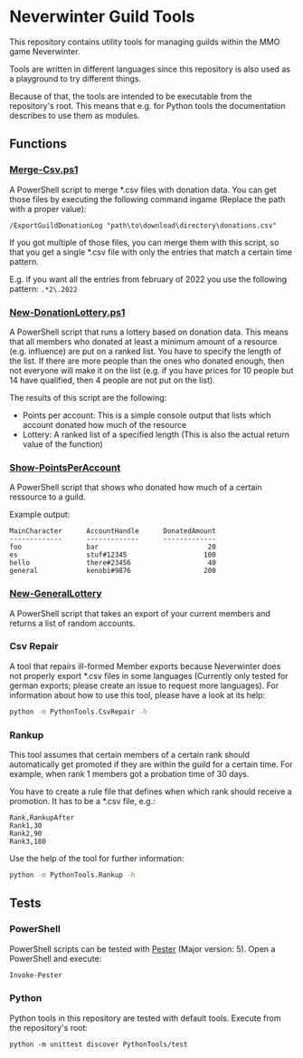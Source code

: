 # Neverwinter Guild Tools

This repository contains utility tools for managing guilds within the MMO game Neverwinter.

Tools are written in different languages since this repository is also used as a playground to try different things.

Because of that, the tools are intended to be executable from the repository's root. This means that e.g. for Python tools the documentation describes to use them as modules.

## Functions
### [Merge-Csv.ps1](./PowerShell/scripts/Merge-Csv.ps1)
A PowerShell script to merge *.csv files with donation data. You can get those files by executing the following command ingame (Replace the path with a proper value):
```
/ExportGuildDonationLog "path\to\download\directory\donations.csv"
```

If you got multiple of those files, you can merge them with this script, so that you get a single *.csv file with only the entries that match a certain time pattern.

E.g. if you want all the entries from february of 2022 you use the following pattern: `.*2\.2022`

### [New-DonationLottery.ps1](./PowerShell/scripts/New-DonationLottery.ps1)
A PowerShell script that runs a lottery based on donation data. This means that all members who donated at least a minimum amount of a resource (e.g. influence) are put on a ranked list. You have to specify the length of the list. If there are more people than the ones who donated enough, then not everyone will make it on the list (e.g. if you have prices for 10 people but 14 have qualified, then 4 people are not put on the list).

The results of this script are the following:
- Points per account: This is a simple console output that lists which account donated how much of the resource
- Lottery: A ranked list of a specified length (This is also the actual return value of the function)

### [Show-PointsPerAccount](./PowerShell/scripts/Show-PointsPerAccount.ps1)

A PowerShell script that shows who donated how much of a certain ressource to a guild.

Example output:
```
MainCharacter      AccountHandle      DonatedAmount
-------------      -------------      -------------
foo                bar                           20
es                 stuf#12345                   100
hello              there#23456                   40
general            kenobi#9876                  200
```

### [New-GeneralLottery](./PowerShell/scripts/New-GeneralLottery.ps1)

A PowerShell script that takes an export of your current members and returns a list of random accounts.

### Csv Repair

A tool that repairs ill-formed Member exports because Neverwinter does not properly export \*.csv files in some languages (Currently only tested for german exports; please create an issue to request more languages). For information about how to use this tool, please have a look at its help:
```bash
python -m PythonTools.CsvRepair -h
```

### Rankup
This tool assumes that certain members of a certain rank should automatically get promoted if they are within the guild for a certain time. For example, when rank 1 members got a probation time of 30 days.

You have to create a rule file that defines when which rank should receive a promotion. It has to be a \*.csv file, e.g.:
```csv
Rank,RankupAfter
Rank1,30
Rank2,90
Rank3,180
```

Use the help of the tool for further information:
```bash
python -m PythonTools.Rankup -h
```

## Tests
### PowerShell
PowerShell scripts can be tested with [Pester](https://pester.dev/) (Major version: 5). Open a PowerShell and execute:

```PowerShell
Invoke-Pester
```

### Python
Python tools in this repository are tested with default tools. Execute from the repository's root:

```
python -m unittest discover PythonTools/test
```
